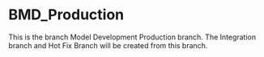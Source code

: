 # BMD_Production

This is the branch Model Development Production branch.  The Integration branch and Hot Fix Branch will be created from this branch.


